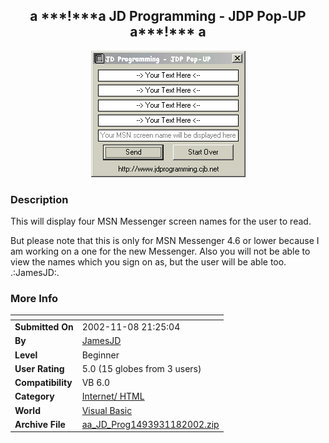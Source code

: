 ﻿<div align="center">

## a \*\*\*\!\*\*\*a JD Programming \- JDP Pop\-UP a\*\*\*\!\*\*\* a

<img src="PIC20021181643105020.gif">
</div>

### Description

This will display four MSN Messenger screen names for the user to read.

But please note that this is only for MSN Messenger 4.6 or lower because I am working on a one for the new Messenger. Also you will not be able to view the names which you sign on as, but the user will be able too. .:JamesJD:.
 
### More Info
 


<span>             |<span>
---                |---
**Submitted On**   |2002-11-08 21:25:04
**By**             |[JamesJD](https://github.com/Planet-Source-Code/PSCIndex/blob/master/ByAuthor/jamesjd.md)
**Level**          |Beginner
**User Rating**    |5.0 (15 globes from 3 users)
**Compatibility**  |VB 6\.0
**Category**       |[Internet/ HTML](https://github.com/Planet-Source-Code/PSCIndex/blob/master/ByCategory/internet-html__1-34.md)
**World**          |[Visual Basic](https://github.com/Planet-Source-Code/PSCIndex/blob/master/ByWorld/visual-basic.md)
**Archive File**   |[aa\_JD\_Prog1493931182002\.zip](https://github.com/Planet-Source-Code/jamesjd-a-a-jd-programming-jdp-pop-up-a-a__1-40527/archive/master.zip)








